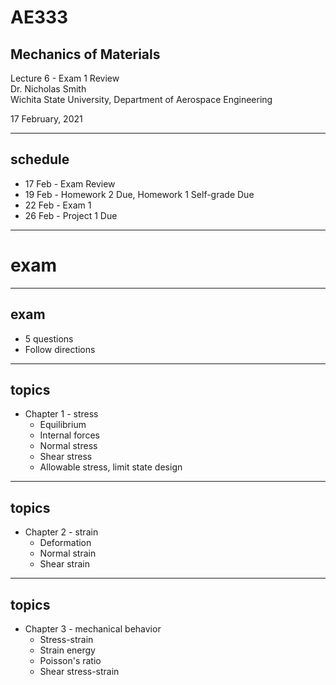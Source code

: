 # AE333
## Mechanics of Materials
Lecture 6 - Exam 1 Review<br/>
Dr. Nicholas Smith<br/>
Wichita State University, Department of Aerospace Engineering

17 February, 2021

----
## schedule

- 17 Feb - Exam Review
- 19 Feb - Homework 2 Due, Homework 1 Self-grade Due
- 22 Feb - Exam 1
- 26 Feb - Project 1 Due

---
# exam 

----
## exam

-   5 questions
-   Follow directions

----
## topics

-   Chapter 1 - stress
    -   Equilibrium
    -   Internal forces
    -   Normal stress
    -   Shear stress
    -   Allowable stress, limit state design

----
## topics

-   Chapter 2 - strain
    -   Deformation
    -   Normal strain
    -   Shear strain

----
## topics

-   Chapter 3 - mechanical behavior
    -   Stress-strain
    -   Strain energy
    -   Poisson's ratio
    -   Shear stress-strain
